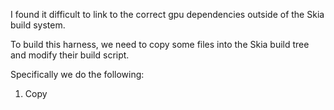 
I found it difficult to link to the correct gpu dependencies outside of the Skia build system.

To build this harness, we need to copy some files into the Skia build tree and modify their build script.

Specifically we do the following:

1. Copy